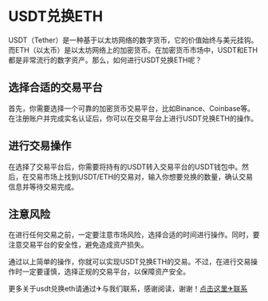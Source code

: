 # USDT兑换ETH

USDT（Tether）是一种基于以太坊网络的数字货币，它的价值始终与美元挂钩。而ETH（以太币）是以太坊网络上的加密货币。在加密货币市场中，USDT和ETH都是非常流行的数字资产。那么，如何进行USDT兑换ETH呢？

## 选择合适的交易平台

首先，你需要选择一个可靠的加密货币交易平台，比如Binance、Coinbase等。在注册账户并完成实名认证后，你可以在交易平台上进行USDT兑换ETH的操作。

## 进行交易操作

在选择了交易平台后，你需要将持有的USDT转入交易平台的USDT钱包中。然后，在交易市场上找到USDT/ETH的交易对，输入你想要兑换的数量，确认交易信息并等待交易完成。

## 注意风险

在进行任何交易之前，一定要注意市场风险，选择合适的时间进行操作。同时，要注意交易平台的安全性，避免造成资产损失。

通过以上简单的操作，你就可以实现USDT兑换ETH的交易。不过，在进行交易操作时一定要谨慎，选择正规的交易平台，以保障资产安全。

更多关于usdt兑换eth请通过✈与我们联系，感谢阅读，谢谢！[点击这里✈联系](https://t.me/trxduihuandaqun)